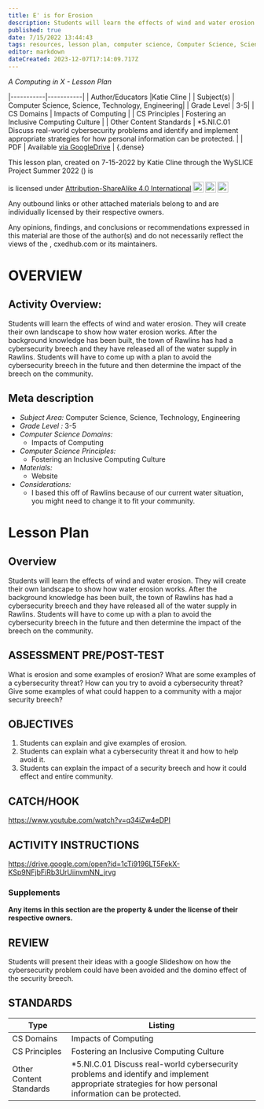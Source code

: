 ```yaml
---
title: E' is for Erosion
description: Students will learn the effects of wind and water erosion.  They will create their own landscape to show how water erosion works.  After the background knowledge has been built, the town of Rawlins has had a cybersecurity breech and they have released all of the water supply in Rawlins.  Students will have to come up with a plan to avoid the cybersecurity breech in the future and then determine the impact of the breech on the community.
published: true
date: 7/15/2022 13:44:43
tags: resources, lesson plan, computer science, Computer Science, Science, Technology, Engineering 
editor: markdown
dateCreated: 2023-12-07T17:14:09.717Z
---
```

*A Computing in X - Lesson Plan*

|-----------|-----------|
| Author/Educators |Katie Cline |
| Subject(s) | Computer Science, Science, Technology, Engineering|
| Grade Level | 3-5|
| CS Domains | Impacts of Computing |
| CS Principles | Fostering an Inclusive Computing Culture |
| Other Content Standards | *5.NI.C.01 Discuss real-world cybersecurity problems and identify and implement appropriate strategies for how personal information can be protected. | 
| PDF | Available [via GoogleDrive]() |
{.dense}






This lesson plan, created on 7-15-2022 by Katie Cline through the  WySLICE Project Summer 2022 () is  <p xmlns:cc="http://creativecommons.org/ns#" >  is licensed under <a href="http://creativecommons.org/licenses/by-sa/4.0/?ref=chooser-v1" target="_blank" rel="license noopener noreferrer" style="display:inline-block;">Attribution-ShareAlike 4.0 International<img style="height:22px!important;margin-left:3px;vertical-align:text-bottom;" src="https://mirrors.creativecommons.org/presskit/icons/cc.svg?ref=chooser-v1"><img style="height:22px!important;margin-left:3px;vertical-align:text-bottom;" src="https://mirrors.creativecommons.org/presskit/icons/by.svg?ref=chooser-v1"><img style="height:22px!important;margin-left:3px;vertical-align:text-bottom;" src="https://mirrors.creativecommons.org/presskit/icons/sa.svg?ref=chooser-v1"></a></p>


Any outbound links or other attached materials belong to and are individually licensed by their respective owners. 


Any opinions, findings, and conclusions or recommendations expressed in this material are those of the author(s) and do not necessarily reflect the views of the , cxedhub.com or its maintainers.


# OVERVIEW
## Activity Overview:  
Students will learn the effects of wind and water erosion.  They will create their own landscape to show how water erosion works.  After the background knowledge has been built, the town of Rawlins has had a cybersecurity breech and they have released all of the water supply in Rawlins.  Students will have to come up with a plan to avoid the cybersecurity breech in the future and then determine the impact of the breech on the community.
## Meta description
+ *Subject Area:* Computer Science, Science, Technology, Engineering 
+ *Grade Level :* 3-5 
+ *Computer Science Domains:*
   + Impacts of Computing
+ *Computer Science Principles:*
   + Fostering an Inclusive Computing Culture
+ *Materials:* 
   + Website
+ *Considerations:*
   + I based this off of Rawlins because of our current water situation, you might need to change it to fit your community.


# Lesson Plan
## Overview
Students will learn the effects of wind and water erosion.  They will create their own landscape to show how water erosion works.  After the background knowledge has been built, the town of Rawlins has had a cybersecurity breech and they have released all of the water supply in Rawlins.  Students will have to come up with a plan to avoid the cybersecurity breech in the future and then determine the impact of the breech on the community.
## ASSESSMENT PRE/POST-TEST
What is erosion and some examples of erosion?
What are some examples of a cybersecurity threat? 
How can you try to avoid a cybersecurity threat?
Give some examples of what could happen to a community with a major security breech?
## OBJECTIVES
1. Students can explain and give examples of erosion. 
2. Students can explain what a cybersecurity threat it and how to help avoid it. 
3. Students can explain the impact of a security breech and how it could effect and entire community.


## CATCH/HOOK
https://www.youtube.com/watch?v=q34iZw4eDPI


## ACTIVITY INSTRUCTIONS
https://drive.google.com/open?id=1cTi9196LT5FekX-KSp9NFjbFiRb3UrUiinvmNN_jrvg


### Supplements
**Any items in this section are the property & under the license of their respective owners.**






## REVIEW
Students will present their ideas with a google Slideshow on how the cybersecurity problem could have been avoided and the domino effect of the security breech.
## STANDARDS        
| Type | Listing | 
|-----------|-----------|
| CS Domains  | Impacts of Computing|
| CS Principles   | Fostering an Inclusive Computing Culture|
| Other Content Standards | *5.NI.C.01 Discuss real-world cybersecurity problems and identify and implement appropriate strategies for how personal information can be protected.  |